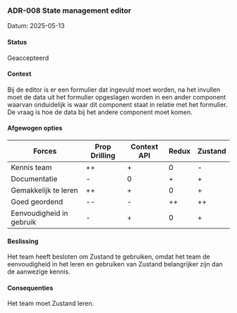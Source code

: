 ### ADR-008 State management editor

Datum: 2025-05-13

#### Status

Geaccepteerd

#### Context

Bij de editor is er een formulier dat ingevuld moet worden, na het invullen moet de data uit het formulier opgeslagen
worden in een ander component waarvan onduidelijk is waar dit component staat in relatie met het formulier.
De vraag is hoe de data bij het andere component moet komen.

#### Afgewogen opties

| Forces                   | Prop Drilling | Context API | Redux | Zustand |
|--------------------------|---------------|-------------|-------|---------|
| Kennis team              | ++            | +           | 0     | -       |
| Documentatie             | -             | 0           | +     | +       |
| Gemakkelijk te leren     | ++            | +           | 0     | +       |
| Goed geordend            | --            | -           | ++    | ++      |
| Eenvoudigheid in gebruik | -             | +           | 0     | +       |

#### Beslissing

Het team heeft besloten om Zustand te gebruiken, omdat het team de eenvoudigheid in het leren en gebruiken van Zustand
belangrijker zijn dan de aanwezige kennis.

#### Consequenties

Het team moet Zustand leren.
